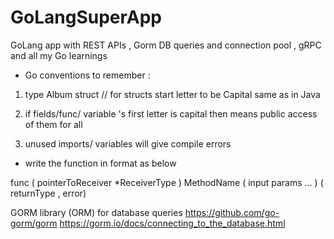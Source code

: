 # GoLangSuperApp
GoLang app with REST APIs , Gorm DB queries and connection pool  , gRPC and all my Go learnings



*  Go conventions to remember : 

1.  type Album struct         // for structs start letter to be Capital same as in Java

2.  if fields/func/ variable 's first letter is capital then means public access of them for all

3.  unused imports/ variables will give compile errors


*  write the function in format as below

func ( pointerToReceiver *ReceiverType )  MethodName   ( input params ... )     ( returnType , error) 


GORM library (ORM) for database queries 
https://github.com/go-gorm/gorm
https://gorm.io/docs/connecting_to_the_database.html

